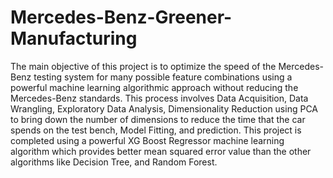 # Mercedes-Benz-Greener-Manufacturing
The main objective of this project is to optimize the speed of the Mercedes-Benz testing system for many possible feature combinations using a powerful machine learning algorithmic approach without reducing the Mercedes-Benz standards. This process involves Data Acquisition, Data Wrangling, Exploratory Data Analysis, Dimensionality Reduction using PCA to bring down the number of dimensions to reduce the time that the car spends on the test bench, Model Fitting, and prediction. This project is completed using a powerful XG Boost Regressor machine learning algorithm which provides better mean squared error value than the other algorithms like Decision Tree, and Random Forest.
